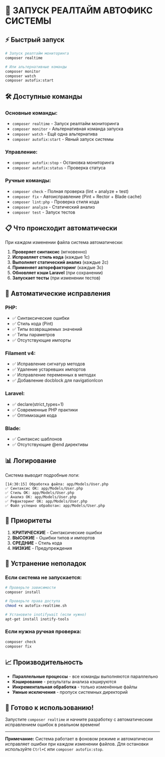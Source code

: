 # 🚀 ЗАПУСК РЕАЛТАЙМ АВТОФИКС СИСТЕМЫ

## ⚡ Быстрый запуск

```bash
# Запуск реалтайм мониторинга
composer realtime

# Или альтернативные команды
composer monitor
composer watch
composer autofix:start
```

## 🛠️ Доступные команды

### Основные команды:
- `composer realtime` - Запуск реалтайм мониторинга
- `composer monitor` - Альтернативная команда запуска
- `composer watch` - Ещё одна альтернатива
- `composer autofix:start` - Явный запуск системы

### Управление:
- `composer autofix:stop` - Остановка мониторинга
- `composer autofix:status` - Проверка статуса

### Ручные команды:
- `composer check` - Полная проверка (lint + analyze + test)
- `composer fix` - Автоисправление (Pint + Rector + Blade cache)
- `composer lint:php` - Проверка стиля кода
- `composer analyze` - Статический анализ
- `composer test` - Запуск тестов

## 📋 Что происходит автоматически

При каждом изменении файла система автоматически:

1. **Проверяет синтаксис** (мгновенно)
2. **Исправляет стиль кода** (каждые 1с)
3. **Выполняет статический анализ** (каждые 2с)
4. **Применяет авторефакторинг** (каждые 3с)
5. **Обновляет кэши Laravel** (при сохранении)
6. **Запускает тесты** (при изменении тестов)

## 🔧 Автоматические исправления

### PHP:
- ✅ Синтаксические ошибки
- ✅ Стиль кода (Pint)
- ✅ Типы возвращаемых значений
- ✅ Типы параметров
- ✅ Отсутствующие импорты

### Filament v4:
- ✅ Исправление сигнатур методов
- ✅ Удаление устаревших импортов
- ✅ Исправление переменных в методах
- ✅ Добавление docblock для navigationIcon

### Laravel:
- ✅ declare(strict_types=1)
- ✅ Современные PHP практики
- ✅ Оптимизация кода

### Blade:
- ✅ Синтаксис шаблонов
- ✅ Отсутствующие @end директивы

## 📊 Логирование

Система выводит подробные логи:

```
[14:30:15] Обработка файла: app/Models/User.php
✅ Синтаксис OK: app/Models/User.php
✅ Стиль OK: app/Models/User.php
✅ Анализ OK: app/Models/User.php
✅ Рефакторинг OK: app/Models/User.php
✅ Файл успешно обработан: app/Models/User.php
```

## 🎯 Приоритеты

1. **КРИТИЧЕСКИЕ** - Синтаксические ошибки
2. **ВЫСОКИЕ** - Ошибки типов и импортов
3. **СРЕДНИЕ** - Стиль кода
4. **НИЗКИЕ** - Предупреждения

## 🚨 Устранение неполадок

### Если система не запускается:
```bash
# Проверьте зависимости
composer install

# Проверьте права доступа
chmod +x autofix-realtime.sh

# Установите inotifywait (если нужно)
apt-get install inotify-tools
```

### Если нужна ручная проверка:
```bash
composer check
composer fix
```

## 📈 Производительность

- **Параллельные процессы** - все команды выполняются параллельно
- **Кэширование** - результаты анализа кэшируются
- **Инкрементальная обработка** - только изменённые файлы
- **Умные исключения** - пропуск системных директорий

## 🎉 Готово к использованию!

Запустите `composer realtime` и начните разработку с автоматическим исправлением ошибок в реальном времени!

---

**Примечание:** Система работает в фоновом режиме и автоматически исправляет ошибки при каждом изменении файлов. Для остановки используйте `Ctrl+C` или `composer autofix:stop`.
